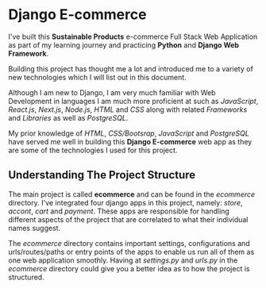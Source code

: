 Django E-commerce  
=================

I've built this **Sustainable Products** e-commerce Full Stack Web Application as part of my learning journey and practicing **Python** and **Django Web Framework**.

Building this project has thought me a lot and introduced me to a variety of new technologies which I will list out in this document.

Although I am new to Django, I am very much familiar with Web Development in languages I am much more proficient at such as *JavaScript*, *React.js*, *Next.js*, *Node.js*, *HTML* and *CSS* along with related *Frameworks* and *Libraries* as well as *PostgreSQL*.

My prior knowledge of *HTML*, *CSS/Bootsrap*, *JavaScript* and *PostgreSQL* have served me well in building this **Django E-commerce** web app as they are some of the technologies I used for this project.

Understanding The Project Structure
-----------------------------------

The main project is called **ecommerce** and can be found in the *ecommerce* directory. I've integrated four django apps in this project, namely: *store*, *accont*, *cart* and *payment*. These apps are responsible for handling different aspects of the project that are correlated to what their individual names suggest.  

The *ecommerce* directory contains important settings, configurations and urls/routes/paths or entry points of the apps to enable us run all of them as one web application smoothly. Having at *settings.py* and *urls.py* in the *ecommerce* directory could give you a better idea as to how the project is structured.